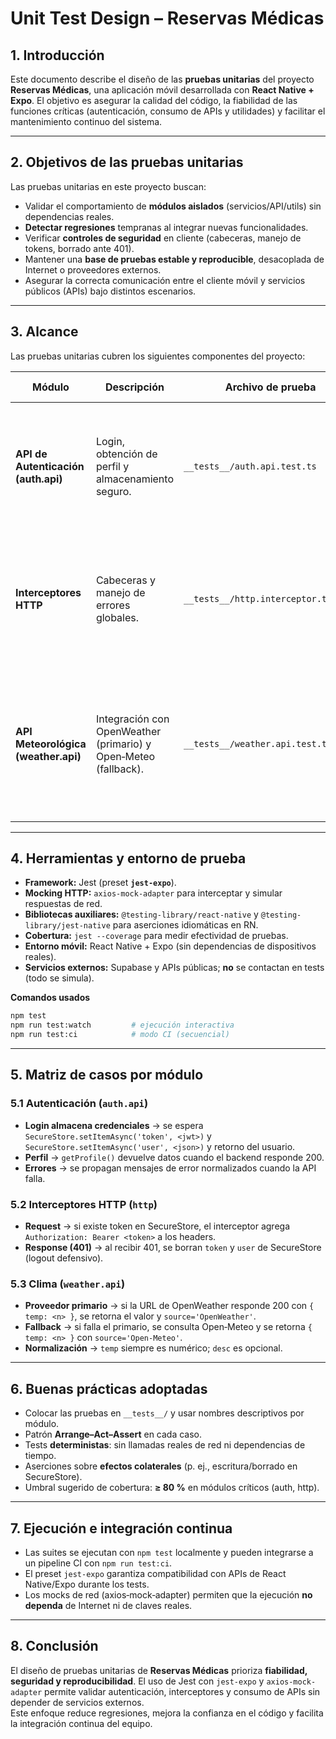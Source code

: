 # Unit Test Design – Reservas Médicas

## 1. Introducción
Este documento describe el diseño de las **pruebas unitarias** del proyecto **Reservas Médicas**, una aplicación móvil desarrollada con **React Native + Expo**. El objetivo es asegurar la calidad del código, la fiabilidad de las funciones críticas (autenticación, consumo de APIs y utilidades) y facilitar el mantenimiento continuo del sistema.

---

## 2. Objetivos de las pruebas unitarias
Las pruebas unitarias en este proyecto buscan:
- Validar el comportamiento de **módulos aislados** (servicios/API/utils) sin dependencias reales.
- **Detectar regresiones** tempranas al integrar nuevas funcionalidades.
- Verificar **controles de seguridad** en cliente (cabeceras, manejo de tokens, borrado ante 401).
- Mantener una **base de pruebas estable y reproducible**, desacoplada de Internet o proveedores externos.
- Asegurar la correcta comunicación entre el cliente móvil y servicios públicos (APIs) bajo distintos escenarios.

---

## 3. Alcance
Las pruebas unitarias cubren los siguientes componentes del proyecto:

| Módulo | Descripción | Archivo de prueba | Propósito de la prueba |
|---|---|---|---|
| **API de Autenticación (auth.api)** | Login, obtención de perfil y almacenamiento seguro. | `__tests__/auth.api.test.ts` | Verificar almacenamiento en **Expo SecureStore** con claves `token` y `user`, y validar el payload devuelto por la API. |
| **Interceptores HTTP** | Cabeceras y manejo de errores globales. | `__tests__/http.interceptor.test.ts` | Asegurar que se añade `Authorization: Bearer <token>` cuando existe token y que se **limpia** el almacenamiento (`token`, `user`) ante respuestas **401**. |
| **API Meteorológica (weather.api)** | Integración con OpenWeather (primario) y Open‑Meteo (fallback). | `__tests__/weather.api.test.ts` | Validar que se usa el **proveedor primario** cuando responde 200 y que existe **fallback automático** si falla, normalizando `temp` numérico. |

---

## 4. Herramientas y entorno de prueba

- **Framework:** Jest (preset **`jest-expo`**).
- **Mocking HTTP:** `axios-mock-adapter` para interceptar y simular respuestas de red.
- **Bibliotecas auxiliares:** `@testing-library/react-native` y `@testing-library/jest-native` para aserciones idiomáticas en RN.
- **Cobertura:** `jest --coverage` para medir efectividad de pruebas.
- **Entorno móvil:** React Native + Expo (sin dependencias de dispositivos reales).
- **Servicios externos:** Supabase y APIs públicas; **no** se contactan en tests (todo se simula).

**Comandos usados**

```bash
npm test
npm run test:watch         # ejecución interactiva
npm run test:ci            # modo CI (secuencial)
```

---

## 5. Matriz de casos por módulo

### 5.1 Autenticación (`auth.api`)
- **Login almacena credenciales** → se espera `SecureStore.setItemAsync('token', <jwt>)` y `SecureStore.setItemAsync('user', <json>)` y retorno del usuario.
- **Perfil** → `getProfile()` devuelve datos cuando el backend responde 200.
- **Errores** → se propagan mensajes de error normalizados cuando la API falla.

### 5.2 Interceptores HTTP (`http`)
- **Request** → si existe token en SecureStore, el interceptor agrega `Authorization: Bearer <token>` a los headers.
- **Response (401)** → al recibir 401, se borran `token` y `user` de SecureStore (logout defensivo).

### 5.3 Clima (`weather.api`)
- **Proveedor primario** → si la URL de OpenWeather responde 200 con `{ temp: <n> }`, se retorna el valor y `source='OpenWeather'`.
- **Fallback** → si falla el primario, se consulta Open‑Meteo y se retorna `{ temp: <n> }` con `source='Open-Meteo'`.
- **Normalización** → `temp` siempre es numérico; `desc` es opcional.

---

## 6. Buenas prácticas adoptadas

- Colocar las pruebas en `__tests__/` y usar nombres descriptivos por módulo.
- Patrón **Arrange–Act–Assert** en cada caso.
- Tests **deterministas**: sin llamadas reales de red ni dependencias de tiempo.
- Aserciones sobre **efectos colaterales** (p. ej., escritura/borrado en SecureStore).
- Umbral sugerido de cobertura: **≥ 80 %** en módulos críticos (auth, http).

---

## 7. Ejecución e integración continua

- Las suites se ejecutan con `npm test` localmente y pueden integrarse a un pipeline CI con `npm run test:ci`.
- El preset `jest-expo` garantiza compatibilidad con APIs de React Native/Expo durante los tests.
- Los mocks de red (axios‑mock‑adapter) permiten que la ejecución **no dependa** de Internet ni de claves reales.

---

## 8. Conclusión

El diseño de pruebas unitarias de **Reservas Médicas** prioriza **fiabilidad, seguridad y reproducibilidad**. El uso de Jest con `jest-expo` y `axios-mock-adapter` permite validar autenticación, interceptores y consumo de APIs sin depender de servicios externos.  
Este enfoque reduce regresiones, mejora la confianza en el código y facilita la integración continua del equipo.
